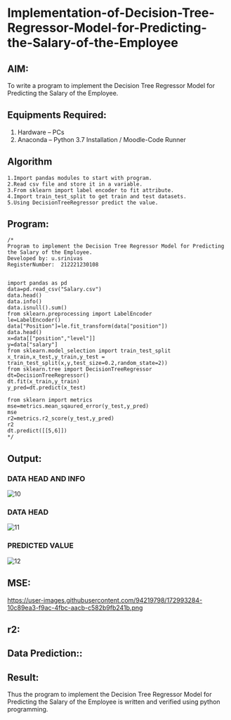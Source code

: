 # Implementation-of-Decision-Tree-Regressor-Model-for-Predicting-the-Salary-of-the-Employee

## AIM:
To write a program to implement the Decision Tree Regressor Model for Predicting the Salary of the Employee.

## Equipments Required:
1. Hardware – PCs
2. Anaconda – Python 3.7 Installation / Moodle-Code Runner

## Algorithm
~~~
1.Import pandas modules to start with program.
2.Read csv file and store it in a variable.
3.From sklearn import label encoder to fit attribute.
4.Import train_test_split to get train and test datasets.
5.Using DecisionTreeRegressor predict the value.
~~~
## Program:
```
/*
Program to implement the Decision Tree Regressor Model for Predicting the Salary of the Employee.
Developed by: u.srinivas
RegisterNumber:  212221230108


import pandas as pd
data=pd.read_csv("Salary.csv")
data.head()
data.info()
data.isnull().sum()
from sklearn.preprocessing import LabelEncoder
le=LabelEncoder()
data["Position"]=le.fit_transform(data["position"])
data.head()
x=data[["position","level"]]
y=data["salary"]
from sklearn.model_selection import train_test_split
x_train,x_test,y_train,y_test = train_test_split(x,y,test_size=0.2,random_state=2))
from sklearn.tree import DecisionTreeRegressor
dt=DecisionTreeRegressor()
dt.fit(x_train,y_train)
y_pred=dt.predict(x_test)

from sklearn import metrics
mse=metrics.mean_sqaured_error(y_test,y_pred)
mse
r2=metrics.r2_score(y_test,y_pred)
r2
dt.predict([[5,6]])
*/
```

## Output:
### DATA HEAD AND INFO


![10](https://user-images.githubusercontent.com/93427183/171547562-f75f35ae-a777-4589-b988-778a5d9d9ff2.png)


### DATA HEAD

![11](https://user-images.githubusercontent.com/93427183/171547580-597e977f-6845-4cbd-a0ec-6e1e0ff9f31c.png)


### PREDICTED VALUE

![12](https://user-images.githubusercontent.com/93427183/171547594-f123509e-6733-4bd0-a259-c6b060ce5427.png)

## MSE:

https://user-images.githubusercontent.com/94219798/172993284-10c89ea3-f9ac-4fbc-aacb-c582b9fb241b.png

## r2:

## Data Prediction::

## Result:
Thus the program to implement the Decision Tree Regressor Model for Predicting the Salary of the Employee is written and verified using python programming.

